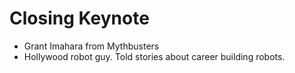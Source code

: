 # Closing Keynote

* Grant Imahara from Mythbusters
* Hollywood robot guy.  Told stories about career building robots.

